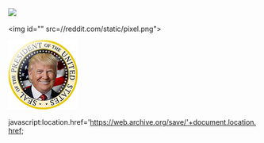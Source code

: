<img id="hsts_pixel" src="//reddit.com/static/pixel.png">

<img id="" src=//reddit.com/static/pixel.png">

<img id= "trump_wink" src= "//raw.githubusercontent.com/r-trump/bin/master/Media%20Storage/trump_wink_icon.png">

<!src=>

javascript:location.href='https://web.archive.org/save/'+document.location.href;